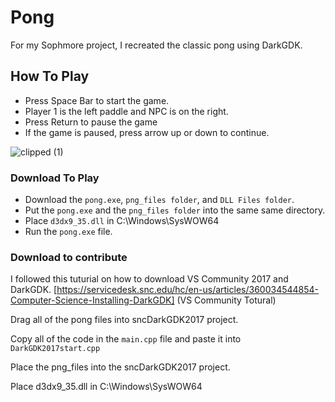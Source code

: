 # Pong
For my Sophmore project, I recreated the classic pong using DarkGDK.

## How To Play
- Press Space Bar to start the game.
- Player 1 is the left paddle and NPC is on the right.
- Press Return to pause the game
- If the game is paused, press arrow up or down to continue.

![clipped (1)](https://github.com/joel-1080p/pong/assets/156847809/282e0efd-ee9a-453a-bfc3-3af6ec436b2d)

### Download To Play
- Download the `pong.exe`, `png_files folder`, and `DLL Files folder`.
- Put the `pong.exe` and the `png_files folder` into the same same directory.
- Place `d3dx9_35.dll` in C:\Windows\SysWOW64
- Run the `pong.exe` file.


### Download to contribute
I followed this tuturial on how to download VS Community 2017 and DarkGDK.
[https://servicedesk.snc.edu/hc/en-us/articles/360034544854-Computer-Science-Installing-DarkGDK] (VS Community Totural)

Drag all of the pong files into sncDarkGDK2017 project.

Copy all of the code in the `main.cpp` file and paste it into `DarkGDK2017start.cpp`

Place the png_files into the sncDarkGDK2017 project.






Place d3dx9_35.dll in C:\Windows\SysWOW64
